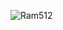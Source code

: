 ![Ram512](https://github.com/sravanr788/Project-3.2/assets/141037717/bddc3024-aaf3-4d3a-bff9-edb25c4f535b)
